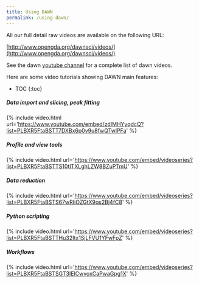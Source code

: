 ```yaml
---
title: Using DAWN
permalink: /using-dawn/
---
```


All our full detail raw videos are available on the following URL:

[http://www.opengda.org/dawnsci/videos/](http://www.opengda.org/dawnsci/videos/)

See the dawn [youtube channel](http://www.youtube.com/user/DAWNScience) for a complete list of dawn videos.

Here are some video tutorials showing DAWN main features:


- TOC
{:toc}

##### Data import and slicing, peak fitting
{% include video.html url='https://www.youtube.com/embed/zdIMHYyqdcQ?list=PLBXR5FtaBSTT7DXBx6p0v9u8fwQTwlPFa' %}

##### Profile and view tools
{% include video.html url='https://www.youtube.com/embed/videoseries?list=PLBXR5FtaBSTTS10tITXLghLZW8BZuPTmU' %}

##### Data reduction
{% include video.html url='https://www.youtube.com/embed/videoseries?list=PLBXR5FtaBSTS67wRIiOZGtX9qs2Bj4fC8' %}

##### Python scripting
{% include video.html url='https://www.youtube.com/embed/videoseries?list=PLBXR5FtaBSTTHu32Itx1SjLFVU1YFwFpZ' %}

##### Workflows
{% include video.html url='https://www.youtube.com/embed/videoseries?list=PLBXR5FtaBSTSGT3IElCwvoxCaPwaGpg1X' %}



